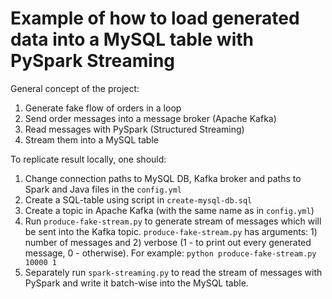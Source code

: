 # Example of how to load generated data into a MySQL table with PySpark Streaming

General concept of the project:
1) Generate fake flow of orders in a loop
2) Send order messages into a message broker (Apache Kafka)
3) Read messages with PySpark (Structured Streaming)
4) Stream them into a MySQL table

To replicate result locally, one should:

1) Change connection paths to MySQL DB, Kafka broker and paths to Spark and Java files in the `config.yml`
2) Create a SQL-table using script in `create-mysql-db.sql`
3) Create a topic in Apache Kafka (with the same name as in `config.yml`)
4) Run `produce-fake-stream.py` to generate stream of messages which will be sent into the Kafka topic.  `produce-fake-stream.py` has arguments: 1) number of messages and  2) verbose (1 - to print out every generated message, 0 - otherwise). For example: ```python produce-fake-stream.py 10000 1```
5) Separately run `spark-streaming.py` to read the stream of messages with PySpark and write it batch-wise into the MySQL table. 


